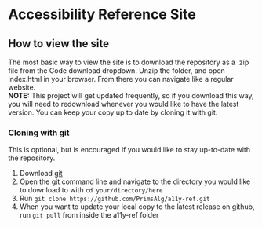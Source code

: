 # Accessibility Reference Site
## How to view the site
The most basic way to view the site is to download the repository as a .zip file from the Code download dropdown. Unzip the folder, and open index.html in your browser. From there you can navigate like a regular website.  
**NOTE:** This project will get updated frequently, so if you download this way, you will need to redownload whenever you would like to have the latest version. You can keep your copy up to date by cloning it with git.
### Cloning with git
This is optional, but is encouraged if you would like to stay up-to-date with the repository.
1. Download [git](https://git-scm.com/downloads)
2. Open the git command line and navigate to the directory you would like to download to with `cd your/directory/here`
3. Run `git clone https://github.com/PrimsAlg/a11y-ref.git`
4. When you want to update your local copy to the latest release on github, run `git pull` from inside the a11y-ref folder
